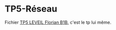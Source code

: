 # TP5-Réseau
Fichier [TP5 LEVEIL Florian B1B](TP5%20LEVEIL%20Florian%20B1B.md), c'est le tp lui même.
